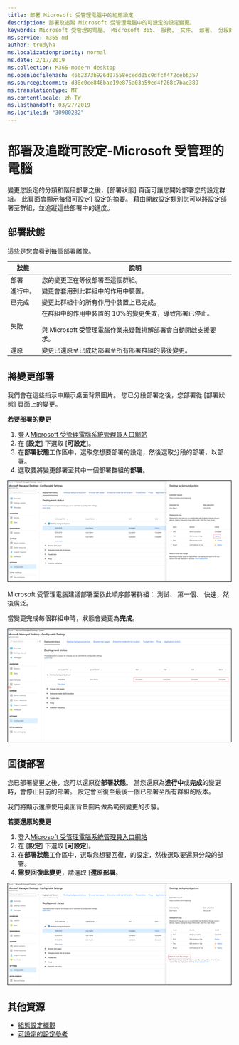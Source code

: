 ```yaml
---
title: 部署 Microsoft 受管理電腦中的組態設定
description: 部署及追蹤 Microsoft 受管理電腦中的可設定的設定變更。
keywords: Microsoft 受管理的電腦、 Microsoft 365、 服務、 文件、 部署、 分段的部署中，組態設定
ms.service: m365-md
author: trudyha
ms.localizationpriority: normal
ms.date: 2/17/2019
ms.collection: M365-modern-desktop
ms.openlocfilehash: 4662373b926d07558ecedd05c9dfcf472ceb6357
ms.sourcegitcommit: d38c0ce846bac19e876a03a59ed4f268c7bae389
ms.translationtype: MT
ms.contentlocale: zh-TW
ms.lasthandoff: 03/27/2019
ms.locfileid: "30900282"
---
```

# <a name="deploy-and-track-configurable-settings---microsoft-managed-desktop"></a>部署及追蹤可設定-Microsoft 受管理的電腦

變更您設定的分類和階段部署之後，[部署狀態] 頁面可讓您開始部署您的設定群組。 此頁面會顯示每個可設定] 設定的摘要。 藉由開啟設定類別您可以將設定部署至群組，並追蹤這些部署中的進度。

## <a name="deployment-statuses"></a>部署狀態 

這些是您會看到每個部署雕像。

狀態  | 說明 
--- | --- 
部署 | 您的變更正在等候部署至這個群組。
進行中。 | 變更會套用到此群組中的作用中裝置。 
已完成 | 變更此群組中的所有作用中裝置上已完成。 
失敗 | 在群組中的作用中裝置的 10%的變更失敗，導致部署已停止。<br><br> 與 Microsoft 受管理電腦作業來疑難排解部署會自動開啟支援要求。 
還原 | 變更已還原至已成功部署至所有部署群組的最後變更。

## <a name="deploy-changes"></a>將變更部署

我們會在這些指示中顯示桌面背景圖片。 您已分段部署之後，您部署從 [部署狀態] 頁面上的變更。 

**若要部署的變更**

1. 登入[Microsoft 受管理電腦系統管理員入口網站](http://aka.ms/mwaasportal)
2. 在 [**設定**] 下選取 [**可設定**]。
3. 在**部署狀態**工作區中，選取您想要部署的設定，然後選取分段的部署，以部署。
4. 選取要將變更部署至其中一個部署群組的**部署**。

![可設定的設定部署狀態概觀](images/deploy-cs-overview.png)

Microsoft 受管理電腦建議部署至依此順序部署群組： 測試、 第一個、 快速，然後廣泛。 

當變更完成每個群組中時，狀態會變更為**完成**。

![完成部署可設定的設定](images/config-setting-complete.png)

## <a name="revert-deployment"></a>回復部署

您已部署變更之後，您可以還原從**部署狀態**。 當您還原為**進行中**或**完成**的變更時，會停止目前的部署。 設定會回復至最後一個已部署至所有群組的版本。 

我們將顯示還原使用桌面背景圖片做為範例變更的步驟。 

**若要還原的變更**
1. 登入[Microsoft 受管理電腦系統管理員入口網站](http://aka.ms/mwaasportal)
2. 在 [**設定**] 下選取 [**可設定**]。
3. 在**部署狀態**工作區中，選取您想要回復，的設定，然後選取要還原分段的部署。
4. **需要回復此變更**，請選取 [**還原部署**。

![部署可設定的設定還原](images/config-setting-revert.png) 

## <a name="additional-resources"></a>其他資源
- [組態設定概觀](config-setting-overview.md)
- [可設定的設定參考](config-setting-ref.md) 
